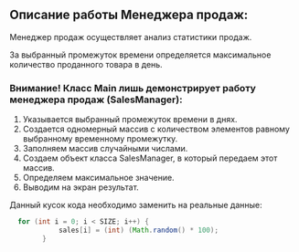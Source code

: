 ## Описание работы Менеджера продаж:

Менеджер продаж осуществляет анализ статистики продаж.

За выбранный промежуток времени определяется максимальное количество проданного товара в день.

### Внимание! Класс Main лишь демонстрирует работу менеджера продаж (SalesManager):

1. Указывается выбранный промежуток времени в днях.
1. Создается одномерный массив с количеством элементов равному выбранному временному промежутку.
1. Заполняем массив случайными числами.
1. Создаем объект класса SalesManager, в который передаем этот массив.
1. Определяем максимальное значение.
1. Выводим на экран результат.

Данный кусок кода необходимо заменить на реальные данные:

```java
  for (int i = 0; i < SIZE; i++) {
            sales[i] = (int) (Math.random() * 100);
        }

```